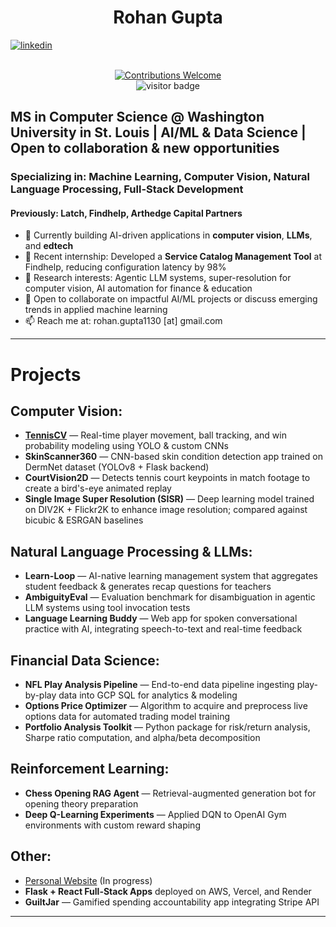 <h1 align="center"> Rohan Gupta </h1> 

[![linkedin](https://img.shields.io/badge/-@rohangupta-blue?style=flat-square&logo=LinkedIn)](https://www.linkedin.com/in/rohan-gupta-1130/) 


<p align="center">
<br/><a href="#contributing"><img alt="Contributions Welcome" src="https://img.shields.io/badge/contributions-welcome-brightgreen?style=for-the-badge&labelColor=black&logo=github"></a> 
 <br/><a><img src="https://visitor-badge.glitch.me/badge?page_id=rohan.gupta.personal-visitor-badge" alt="visitor badge"/></a>
</p>

## MS in Computer Science @ Washington University in St. Louis | AI/ML & Data Science | Open to collaboration & new opportunities
### Specializing in: Machine Learning, Computer Vision, Natural Language Processing, Full-Stack Development
#### Previously: Latch, Findhelp, Arthedge Capital Partners

- 🔭 Currently building AI-driven applications in **computer vision**, **LLMs**, and **edtech**
- 🔭 Recent internship: Developed a **Service Catalog Management Tool** at Findhelp, reducing configuration latency by 98%  
- 🌱 Research interests: Agentic LLM systems, super-resolution for computer vision, AI automation for finance & education  
- 💬 Open to collaborate on impactful AI/ML projects or discuss emerging trends in applied machine learning  
- 📫 Reach me at: rohan.gupta1130 [at] gmail.com  

---

# Projects

## Computer Vision:
- **[TennisCV](#)** — Real-time player movement, ball tracking, and win probability modeling using YOLO & custom CNNs  
- **SkinScanner360** — CNN-based skin condition detection app trained on DermNet dataset (YOLOv8 + Flask backend)  
- **CourtVision2D** — Detects tennis court keypoints in match footage to create a bird's-eye animated replay  
- **Single Image Super Resolution (SISR)** — Deep learning model trained on DIV2K + Flickr2K to enhance image resolution; compared against bicubic & ESRGAN baselines  

## Natural Language Processing & LLMs:
- **Learn-Loop** — AI-native learning management system that aggregates student feedback & generates recap questions for teachers  
- **AmbiguityEval** — Evaluation benchmark for disambiguation in agentic LLM systems using tool invocation tests  
- **Language Learning Buddy** — Web app for spoken conversational practice with AI, integrating speech-to-text and real-time feedback  

## Financial Data Science:
- **NFL Play Analysis Pipeline** — End-to-end data pipeline ingesting play-by-play data into GCP SQL for analytics & modeling  
- **Options Price Optimizer** — Algorithm to acquire and preprocess live options data for automated trading model training  
- **Portfolio Analysis Toolkit** — Python package for risk/return analysis, Sharpe ratio computation, and alpha/beta decomposition  

## Reinforcement Learning:
- **Chess Opening RAG Agent** — Retrieval-augmented generation bot for opening theory preparation  
- **Deep Q-Learning Experiments** — Applied DQN to OpenAI Gym environments with custom reward shaping  

## Other:
- [Personal Website](https://linktr.ee/rohan.gupta) (In progress)  
- **Flask + React Full-Stack Apps** deployed on AWS, Vercel, and Render  
- **GuiltJar** — Gamified spending accountability app integrating Stripe API  

---
